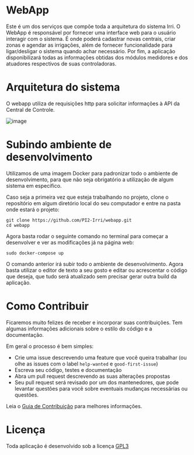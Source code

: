 # WebApp

Este é um dos serviços que compõe toda a arquitetura do sistema Irri. O WebApp é responsável por fornecer uma interface web para o usuário interagir com o sistema. É onde poderá cadastrar novas centrais, criar zonas e agendar as irrigações, além de fornecer funcionalidade para ligar/desligar o sistema quando achar necessário. Por fim, a aplicação disponibilizará todas as informações obtidas dos módulos medidores e dos atuadores respectivos de suas controladoras.

# Arquitetura do sistema

O webapp utiliza de requisições http para solicitar informações à API da Central de Controle.

![image](https://user-images.githubusercontent.com/26297247/67123529-ed62bb00-f1c6-11e9-856a-9a8aef5c0c0f.png)

# Subindo ambiente de desenvolvimento

Utilizamos de uma imagem Docker para padronizar todo o ambiente de desenvolvimento, para que não seja obrigatório a utilização de algum sistema em específico.

Caso seja a primeira vez que esteja trabalhando no projeto, clone o reposítório em algum diretório local do seu computador e entre na pasta onde estará o projeto:

```
git clone https://github.com/PI2-Irri/webapp.git
cd webapp
```

Agora basta rodar o seguinte comando no terminal para começar a desenvolver e ver as modificações já na página web:

```
sudo docker-compose up
```

O comando anterior irá subir todo o ambiente de desenvolvimento. Agora basta utilizar o editor de texto a seu gosto e editar ou acrescentar o código que deseja, que tudo será atualizado sem precisar gerar outra build da aplicação.

# Como Contribuir

Ficaremos muito felizes de receber e incorporar suas contribuições. Tem algumas informações adicionais sobre o estilo do código e a documentação.

Em geral o processo é bem simples:

- Crie uma issue descrevendo uma feature  que você queira trabalhar (ou olhe as issues com o label `help-wanted` e `good-first-issue`)
- Escreva seu código, testes e documentação
- Abra um pull request descrevendo as suas alterações propostas
- Seu pull request será revisado por um dos mantenedores, que pode levantar questões para você sobre eventuais mudanças necessárias ou questões.

Leia o [Guia de Contribuição](CONTRIBUTING.md) para melhores informações.


# Licença

Toda aplicação é desenvolvido sob a licença [GPL3](https://github.com/pi2-irri/webapp/blob/master/LICENSE)
